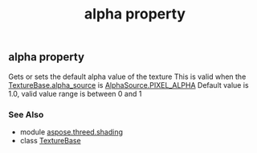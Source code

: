 ﻿---
title: alpha property
second_title: Aspose.3D for Python via .NET API References
description: 
type: docs
weight: 100
url: /python-net/aspose.threed.shading/texturebase/alpha/
is_root: false
---

## alpha property


Gets or sets the default alpha value of the texture
This is valid when the [TextureBase.alpha_source](/3d/python-net/aspose.threed.shading/texturebase#alpha_source) is [AlphaSource.PIXEL_ALPHA](/3d/python-net/aspose.threed.shading/alphasource#PIXEL_ALPHA)
Default value is 1.0, valid value range is between 0 and 1

### See Also
* module [aspose.threed.shading](../../)
* class [TextureBase](/3d/python-net/aspose.threed.shading/texturebase)
